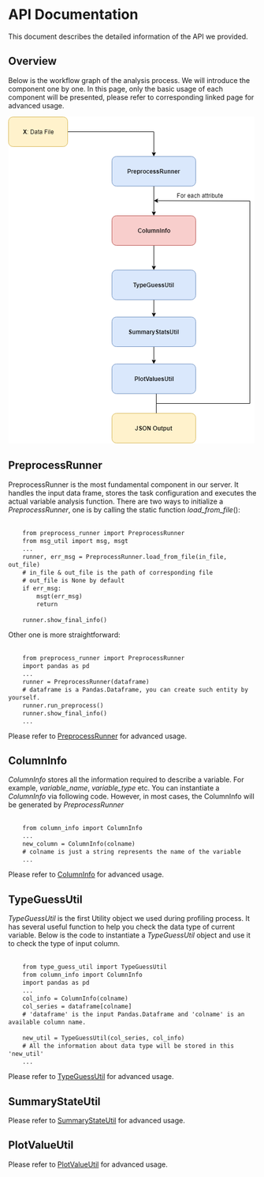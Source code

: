 API Documentation
=================

This document describes the detailed information of the API we provided.

Overview
--------

Below is the workflow graph of the analysis process. We will introduce the component one by one. In this page, only the basic usage of each component will be presented, please refer to corresponding linked page for advanced usage.

![alt text](../images/workflow.png "Metadata workflow diagram")

PreprocessRunner
----------------

PreprocessRunner is the most fundamental component in our server. It handles the input data frame, stores the task configuration
and executes the actual variable analysis function. There are two ways to initialize a *PreprocessRunner*, one is by calling the static function *load_from_file*():

``` python3

    from preprocess_runner import PreprocessRunner
    from msg_util import msg, msgt
    ...
    runner, err_msg = PreprocessRunner.load_from_file(in_file, out_file)
    # in_file & out_file is the path of corresponding file
    # out_file is None by default
    if err_msg:
        msgt(err_msg)
        return

    runner.show_final_info()
```

Other one is more straightforward:

```python3

    from preprocess_runner import PreprocessRunner
    import pandas as pd
    ...
    runner = PreprocessRunner(dataframe)
    # dataframe is a Pandas.Dataframe, you can create such entity by yourself.
    runner.run_preprocess()
    runner.show_final_info()
    ...
```

Please refer to [PreprocessRunner](preprocess_runner.md) for advanced usage.

ColumnInfo
----------

*ColumnInfo* stores all the information required to describe a variable. For example, *variable_name*, *variable_type* etc.
You can instantiate a *ColumnInfo* via following code. However, in most cases, the ColumnInfo will be generated by *PreprocessRunner*

``` python3

    from column_info import ColumnInfo
    ...
    new_column = ColumnInfo(colname)
    # colname is just a string represents the name of the variable
    ...
```

Please refer to [ColumnInfo](column_info.md) for advanced usage.

TypeGuessUtil
-------------

*TypeGuessUtil* is the first Utility object we used during profiling process. It has several useful function to help you check the data type of current variable.
Below is the code to instantiate a *TypeGuessUtil* object and use it to check the type of input column.

```python3

    from type_guess_util import TypeGuessUtil
    from column_info import ColumnInfo
    import pandas as pd
    ...
    col_info = ColumnInfo(colname)
    col_series = dataframe[colname]
    # 'dataframe' is the input Pandas.Dataframe and 'colname' is an available column name.

    new_util = TypeGuessUtil(col_series, col_info)
    # All the information about data type will be stored in this 'new_util'
    ...
```

Please refer to [TypeGuessUtil](type_guess_util.md) for advanced usage.

SummaryStateUtil
----------------

Please refer to [SummaryStateUtil](summary_stats_util.md) for advanced usage.

PlotValueUtil
-------------

Please refer to [PlotValueUtil](plot_value_util.md) for advanced usage.

